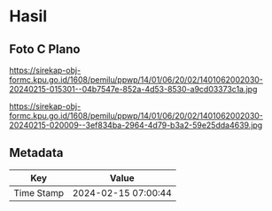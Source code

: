 # Hasil

## Foto C Plano

https://sirekap-obj-formc.kpu.go.id/1608/pemilu/ppwp/14/01/06/20/02/1401062002030-20240215-015301--04b7547e-852a-4d53-8530-a9cd03373c1a.jpg

https://sirekap-obj-formc.kpu.go.id/1608/pemilu/ppwp/14/01/06/20/02/1401062002030-20240215-020009--3ef834ba-2964-4d79-b3a2-59e25dda4639.jpg


## Metadata

| Key        | Value               |
| ---------- | ------------------- |
| Time Stamp | 2024-02-15 07:00:44 |



